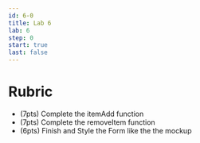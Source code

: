 ```yaml
---
id: 6-0
title: Lab 6
lab: 6
step: 0
start: true
last: false
---
```


# Rubric

- (7pts) Complete the itemAdd function
- (7pts) Complete the removeItem function
- (6pts) Finish and Style the Form like the the mockup